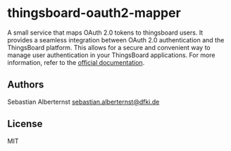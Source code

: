 # thingsboard-oauth2-mapper

A small service that maps OAuth 2.0 tokens to thingsboard users. It provides a seamless integration between OAuth 2.0 authentication and the ThingsBoard platform. This allows for a secure and convenient way to manage user authentication in your ThingsBoard applications. For more information, refer to the [official documentation](https://thingsboard.io/docs/user-guide/oauth-2-support/).

## Authors

Sebastian Alberternst <sebastian.alberternst@dfki.de>

## License

MIT 
